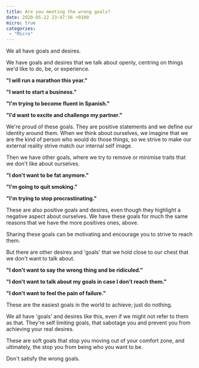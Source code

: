 ```yaml
---
title: Are you meeting the wrong goals?
date: 2020-05-22 23:47:56 +0100
micro: true
categories:
 - "Micro"
---
```


We all have goals and desires.

We have goals and desires that we talk about openly, centring on things we'd like to do, be, or experience.

**"I will run a marathon this year."**

**"I want to start a business."**

**"I'm trying to become fluent in Spanish."**

**"I'd want to excite and challenge my partner."**

We're proud of these goals. They are positive statements and we define our identity around them. When we think about ourselves, we imagine that we are the kind of person who would do those things, so we strive to make our external reality strive match our internal self image.

Then we have other goals, where we try to remove or minimise traits that we don't like about ourselves.

**"I don't want to be fat anymore."**

**"I'm going to quit smoking."**

**"I'm trying to stop procrastinating."**

These are also positive goals and desires, even though they highlight a negative aspect about ourselves. We have these goals for much the same reasons that we have the more positives ones, above.

Sharing these goals can be motivating and encourage you to strive to reach them.

But there are other desires and 'goals' that we hold close to our chest that we don't want to talk about.

**"I don't want to say the wrong thing and be ridiculed."**

**"I don't want to talk about my goals in case I don't reach them."**

**"I don't want to feel the pain of failure."**

These are the easiest goals in the world to achieve; just do nothing.

We all have 'goals' and desires like this, even if we might not refer to them as that. They're self limiting goals, that sabotage you and prevent you from achieving your real desires.

These are soft goals that stop you moving out of your comfort zone, and ultimately, the stop you from being who you want to be.

Don't satisfy the wrong goals.